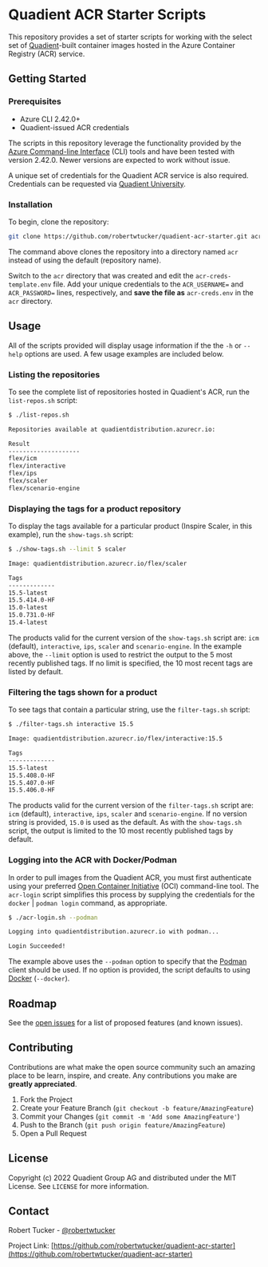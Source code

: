 # Quadient ACR Starter Scripts

This repository provides a set of starter scripts for working with the select set of [Quadient](https://www.quadient.com/en/customer-communications/inspire-flex)-built container images hosted in the Azure Container Registry (ACR) service.

## Getting Started

### Prerequisites

* Azure CLI 2.42.0+
* Quadient-issued ACR credentials

The scripts in this repository leverage the functionality provided by the [Azure Command-line Interface](https://learn.microsoft.com/en-us/cli/azure/install-azure-cli) (CLI) tools and have been tested with version 2.42.0. Newer versions are expected to work without issue.

A unique set of credentials for the Quadient ACR service is also required. Credentials can be requested via [Quadient University](https://university.quadient.com/group/site/product-installers?p_p_id=com_quadient_university_installers_display_portlet&p_p_lifecycle=0&p_p_state=normal&p_p_mode=view&_com_quadient_university_installers_display_portlet_cur2=1&_com_quadient_university_installers_display_portlet_delta2=20&_com_quadient_university_installers_display_portlet_orderByCol=created-date&_com_quadient_university_installers_display_portlet_orderByType=desc&_com_quadient_university_installers_display_portlet_navigationBar=container-registry).

### Installation

To begin, clone the repository:

``` bash
git clone https://github.com/robertwtucker/quadient-acr-starter.git acr
```

The command above clones the repository into a directory named `acr` instead of using the default (repository name).

Switch to the `acr` directory that was created and edit the `acr-creds-template.env` file. Add your unique credentials to the `ACR_USERNAME=` and `ACR_PASSWORD=` lines, respectively, and **save the file as** `acr-creds.env` in the `acr` directory.

## Usage

All of the scripts provided will display usage information if the the `-h` or `--help` options are used. A few usage examples are included below.

### Listing the repositories

To see the complete list of repositories hosted in Quadient's ACR, run the `list-repos.sh` script:

``` bash
$ ./list-repos.sh

Repositories available at quadientdistribution.azurecr.io:

Result
--------------------
flex/icm
flex/interactive
flex/ips
flex/scaler
flex/scenario-engine
```

### Displaying the tags for a product repository

To display the tags available for a particular product (Inspire Scaler, in this example), run the `show-tags.sh` script:

``` bash
$ ./show-tags.sh --limit 5 scaler

Image: quadientdistribution.azurecr.io/flex/scaler

Tags
-------------
15.5-latest
15.5.414.0-HF
15.0-latest
15.0.731.0-HF
15.4-latest
```

The products valid for the current version of the `show-tags.sh` script are: `icm` (default), `interactive`, `ips`, `scaler` and `scenario-engine`. In the example above, the `--limit` option is used to restrict the output to the 5 most recently published tags. If no limit is specified, the 10 most recent tags are listed by default.

### Filtering the tags shown for a product

To see tags that contain a particular string, use the `filter-tags.sh` script:

``` bash
$ ./filter-tags.sh interactive 15.5

Image: quadientdistribution.azurecr.io/flex/interactive:15.5

Tags
-------------
15.5-latest
15.5.408.0-HF
15.5.407.0-HF
15.5.406.0-HF
```

The products valid for the current version of the `filter-tags.sh` script are: `icm` (default), `interactive`, `ips`, `scaler` and `scenario-engine`. If no version string is provided, `15.0` is used as the default. As with the `show-tags.sh` script, the output is limited to the 10 most recently published tags by default.

### Logging into the ACR with Docker/Podman

In order to pull images from the Quadient ACR, you must first authenticate using your preferred [Open Container Initiative](https://opencontainers.org) (OCI) command-line tool. The `acr-login` script simplifies this process by supplying the credentials for the `docker` | `podman login` command, as appropriate.

``` bash
$ ./acr-login.sh --podman

Logging into quadientdistribution.azurecr.io with podman...

Login Succeeded! 
```

The example above uses the `--podman` option to specify that the [Podman](https://podman.io) client should be used. If no option is provided, the script defaults to using [Docker](https://www.docker.com) (`--docker`).

## Roadmap

See the [open issues](https://github.com/robertwtucker/quadient-acr-starter/issues) for a list of proposed features (and known issues).

## Contributing

Contributions are what make the open source community such an amazing place to be learn, inspire, and create. Any contributions you make are **greatly appreciated**.

1. Fork the Project
2. Create your Feature Branch (`git checkout -b feature/AmazingFeature`)
3. Commit your Changes (`git commit -m 'Add some AmazingFeature'`)
4. Push to the Branch (`git push origin feature/AmazingFeature`)
5. Open a Pull Request

## License

Copyright (c) 2022 Quadient Group AG and distributed under the MIT License. See `LICENSE` for more information.

## Contact

Robert Tucker - [@robertwtucker](https://twitter.com/robertwtucker)

Project Link: [https://github.com/robertwtucker/quadient-acr-starter](https://github.com/robertwtucker/quadient-acr-starter)
